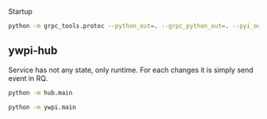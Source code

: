 Startup

```bash
python -m grpc_tools.protoc --python_out=. --grpc_python_out=. --pyi_out=. -I . hub.proto
```




ywpi-hub
----

Service has not any state, only runtime. For each changes it is simply send event in RQ.


```bash
python -m hub.main

python -m ywpi.main
```